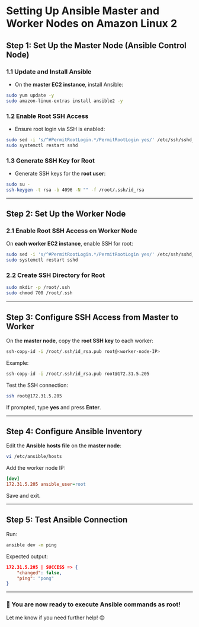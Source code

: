 # Setting Up Ansible Master and Worker Nodes on Amazon Linux 2

## Step 1: Set Up the Master Node (Ansible Control Node)

### 1.1 Update and Install Ansible
- On the **master EC2 instance**, install Ansible:

```sh
sudo yum update -y
sudo amazon-linux-extras install ansible2 -y
```

### 1.2 Enable Root SSH Access
- Ensure root login via SSH is enabled:

```sh
sudo sed -i 's/^#PermitRootLogin.*/PermitRootLogin yes/' /etc/ssh/sshd_config
sudo systemctl restart sshd
```

### 1.3 Generate SSH Key for Root
- Generate SSH keys for the **root user**:

```sh
sudo su -
ssh-keygen -t rsa -b 4096 -N "" -f /root/.ssh/id_rsa
```

---

## Step 2: Set Up the Worker Node

### 2.1 Enable Root SSH Access on Worker Node
On **each worker EC2 instance**, enable SSH for root:

```sh
sudo sed -i 's/^#PermitRootLogin.*/PermitRootLogin yes/' /etc/ssh/sshd_config
sudo systemctl restart sshd
```

### 2.2 Create SSH Directory for Root

```sh
sudo mkdir -p /root/.ssh
sudo chmod 700 /root/.ssh
```

---

## Step 3: Configure SSH Access from Master to Worker
On the **master node**, copy the **root SSH key** to each worker:

```sh
ssh-copy-id -i /root/.ssh/id_rsa.pub root@<worker-node-IP>
```

Example:

```sh
ssh-copy-id -i /root/.ssh/id_rsa.pub root@172.31.5.205
```

Test the SSH connection:

```sh
ssh root@172.31.5.205
```

If prompted, type **yes** and press **Enter**.

---

## Step 4: Configure Ansible Inventory
Edit the **Ansible hosts file** on the **master node**:

```sh
vi /etc/ansible/hosts
```

Add the worker node IP:

```ini
[dev]
172.31.5.205 ansible_user=root
```

Save and exit.

---

## Step 5: Test Ansible Connection
Run:

```sh
ansible dev -m ping
```

Expected output:

```json
172.31.5.205 | SUCCESS => {
    "changed": false,
    "ping": "pong"
}
```

---

### 🎉 You are now ready to execute Ansible commands as root!
Let me know if you need further help! 😊
